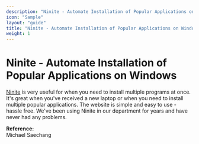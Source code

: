 ```yaml
---
description: "Ninite - Automate Installation of Popular Applications on Windows Description"
icon: "Sample"
layout: "guide"
title: "Ninite - Automate Installation of Popular Applications on Windows"
weight: 1
---
```

# Ninite - Automate Installation of Popular Applications on Windows

[Ninite](https://ninite.com/) is very useful for when you need to install multiple programs at once. It's great when you've received a new laptop or when you need to install multiple popular applications. The website is simple and easy to use - hassle free. We've been using Ninite in our department for years and have never had any problems.

**Reference:**<br />
Michael Saechang
